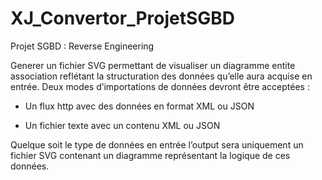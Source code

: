 # XJ_Convertor_ProjetSGBD
Projet SGBD : Reverse Engineering 

Generer un fichier SVG permettant de visualiser un diagramme entite association reflétant la structuration des données qu’elle aura acquise en entrée. Deux modes d’importations de données devront être acceptées : 

- Un flux http avec des données en format XML ou JSON

- Un fichier texte avec un contenu XML ou JSON 

Quelque soit le type de données en entrée l’output sera uniquement un fichier SVG contenant un diagramme représentant la logique de ces données. 
